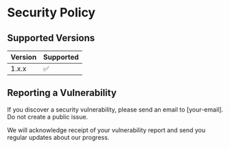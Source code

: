 # Security Policy

## Supported Versions

| Version | Supported          |
| ------- | ------------------ |
| 1.x.x   | :white_check_mark: |

## Reporting a Vulnerability

If you discover a security vulnerability, please send an email to [your-email].
Do not create a public issue.

We will acknowledge receipt of your vulnerability report and send you regular
updates about our progress. 